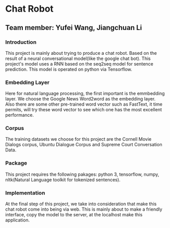 # Chat Robot
## Team member: Yufei Wang,  Jiangchuan Li
### Introduction
This project is mainly about trying to produce a chat robot. Based on the result of a neural conversational model(like the google chat bot). This project's model uses a RNN based on the seq2seq model for sentence prediction. This model is operated on python via Tensorflow.

### Embedding Layer
Here for natural language processing, the first important is the emmbedding layer. We choose the Google News Word2word as the embedding layer. Also there are some other pre-trained word vector such as FastText, it time permits, will try these word vector to see which one has the most excellent performance.

### Corpus
The training datasets we choose for this project are the Cornell Movie Dialogs corpus, Ubuntu Dialogue Corpus and Supreme Court Conversation Data.

### Package
This project requires the following pakages:
python 3, tensorflow, numpy, nltk(Natural Language toolkit for tokenized sentences).

### Implementation
At the final step of this project, we take into consideration that make this chat robot come into being via web. This is mainly about to make a friendly interface, copy the model to the server, at the localhost make this application.
